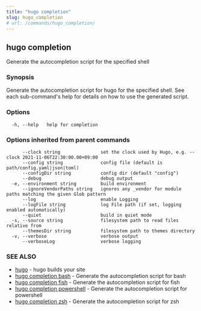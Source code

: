 ```yaml
---
title: "hugo completion"
slug: hugo_completion
# url: /commands/hugo_completion/
---
```

## hugo completion

Generate the autocompletion script for the specified shell

### Synopsis

Generate the autocompletion script for hugo for the specified shell.
See each sub-command's help for details on how to use the generated script.


### Options

```
  -h, --help   help for completion
```

### Options inherited from parent commands

```
      --clock string               set the clock used by Hugo, e.g. --clock 2021-11-06T22:30:00.00+09:00
      --config string              config file (default is path/config.yaml|json|toml)
      --configDir string           config dir (default "config")
      --debug                      debug output
  -e, --environment string         build environment
      --ignoreVendorPaths string   ignores any _vendor for module paths matching the given Glob pattern
      --log                        enable Logging
      --logFile string             log File path (if set, logging enabled automatically)
      --quiet                      build in quiet mode
  -s, --source string              filesystem path to read files relative from
      --themesDir string           filesystem path to themes directory
  -v, --verbose                    verbose output
      --verboseLog                 verbose logging
```

### SEE ALSO

* [hugo](/commands/hugo/)	 - hugo builds your site
* [hugo completion bash](/commands/hugo_completion_bash/)	 - Generate the autocompletion script for bash
* [hugo completion fish](/commands/hugo_completion_fish/)	 - Generate the autocompletion script for fish
* [hugo completion powershell](/commands/hugo_completion_powershell/)	 - Generate the autocompletion script for powershell
* [hugo completion zsh](/commands/hugo_completion_zsh/)	 - Generate the autocompletion script for zsh


